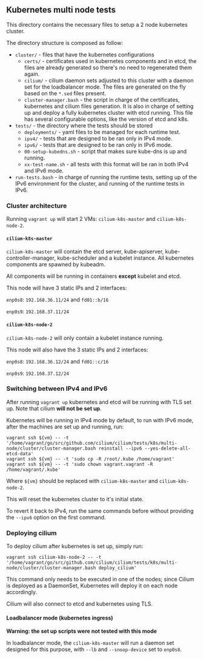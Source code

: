 ## Kubernetes multi node tests

This directory contains the necessary files to setup a 2 node kubernetes
cluster.

The directory structure is composed as follow:

- `cluster/` - files that have the kubernetes configurations
    - `certs/` - certificates used in kubernetes components and in etcd, the
    files are already generated so there's no need to regenerated them again.
    - `cilium/` - cilium daemon sets adjusted to this cluster with a daemon set
    for the loadbalancer mode. The files are generated on the fly based on the
    `*.sed` files present.
    - `cluster-manager.bash` - the script in charge of the certificates,
    kubernetes and cilium files generation. It is also in charge of setting up
    and deploy a fully kubernetes cluster with etcd running. This file has
    several configurable options, like the version of etcd and k8s.
- `tests/` - the directory where the tests should be stored
    - `deployments/` - yaml files to be managed for each runtime test.
    - `ipv4/` - tests that are designed to be ran only in IPv4 mode.
    - `ipv6/` - tests that are designed to be ran only in IPv6 mode.
    - `00-setup-kubedns.sh` - script that makes sure kube-dns is up and running.
    - `xx-test-name.sh` - all tests with this format will be ran in both IPv4
    and IPv6 mode.
- `run-tests.bash` - in charge of running the runtime tests, setting up of the
   IPv6 environment for the cluster, and running of the runtime tests in IPv6.

### Cluster architecture

Running `vagrant up` will start 2 VMs: `cilium-k8s-master` and
`cilium-k8s-node-2`.

#### `cilium-k8s-master`

`cilium-k8s-master` will contain the etcd server, kube-apiserver,
kube-controller-manager, kube-scheduler and a kubelet instance. All kubernetes
components are spawned by kubeadm.

All components will be running in containers **except** kubelet and etcd.

This node will have 3 static IPs and 2 interfaces:

`enp0s8`: `192.168.36.11/24` and `fd01::b/16`

`enp0s9`: `192.168.37.11/24`

#### `cilium-k8s-node-2`

`cilium-k8s-node-2` will only contain a kubelet instance running.

This node will also have the 3 static IPs and 2 interfaces:

`enp0s8`: `192.168.36.12/24` and `fd01::c/16`

`enp0s9`: `192.168.37.12/24`

### Switching between IPv4 and IPv6

After running `vagrant up` kubernetes and etcd will be running with TLS set up.
Note that cilium **will not be set up**.

Kubernetes will be running in IPv4 mode by default, to run with IPv6 mode, after
the machines are set up and running, run:

```
vagrant ssh ${vm} -- -t '/home/vagrant/go/src/github.com/cilium/cilium/tests/k8s/multi-node/cluster/cluster-manager.bash reinstall --ipv6 --yes-delete-all-etcd-data'
vagrant ssh ${vm} -- -t 'sudo cp -R /root/.kube /home/vagrant'
vagrant ssh ${vm} -- -t 'sudo chown vagrant.vagrant -R /home/vagrant/.kube'
```

Where `${vm}` should be replaced with `cilium-k8s-master` and
`cilium-k8s-node-2`.

This will reset the kubernetes cluster to it's initial state.

To revert it back to IPv4, run the same commands before without providing the
`--ipv6` option on the first command.

### Deploying cilium

To deploy cilium after kubernetes is set up, simply run:

```
vagrant ssh cilium-k8s-node-2 -- -t '/home/vagrant/go/src/github.com/cilium/cilium/tests/k8s/multi-node/cluster/cluster-manager.bash deploy_cilium'
```

This command only needs to be executed in one of the nodes; since Cilium is
deployed as a DaemonSet, Kubernetes will deploy it on each node accordingly.

Cilium will also connect to etcd and kubernetes using TLS.

#### Loadbalancer mode (kubernetes ingress)

**Warning: the set up scripts were not tested with this mode**

In loadbalancer mode, the `cilium-k8s-master` will run a daemon set designed for
this purpose, with `--lb` and `--snoop-device` set to `enp0s8`.
